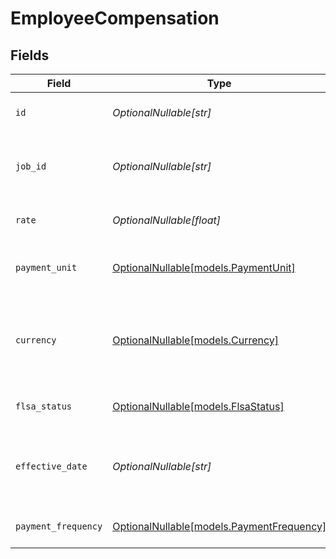 # EmployeeCompensation


## Fields

| Field                                                                                                                              | Type                                                                                                                               | Required                                                                                                                           | Description                                                                                                                        | Example                                                                                                                            |
| ---------------------------------------------------------------------------------------------------------------------------------- | ---------------------------------------------------------------------------------------------------------------------------------- | ---------------------------------------------------------------------------------------------------------------------------------- | ---------------------------------------------------------------------------------------------------------------------------------- | ---------------------------------------------------------------------------------------------------------------------------------- |
| `id`                                                                                                                               | *OptionalNullable[str]*                                                                                                            | :heavy_minus_sign:                                                                                                                 | A unique identifier for an object.                                                                                                 | 12345                                                                                                                              |
| `job_id`                                                                                                                           | *OptionalNullable[str]*                                                                                                            | :heavy_minus_sign:                                                                                                                 | The ID of the job to which the compensation belongs.                                                                               | 12345                                                                                                                              |
| `rate`                                                                                                                             | *OptionalNullable[float]*                                                                                                          | :heavy_minus_sign:                                                                                                                 | The amount paid per payment unit.                                                                                                  | 72000                                                                                                                              |
| `payment_unit`                                                                                                                     | [OptionalNullable[models.PaymentUnit]](../models/paymentunit.md)                                                                   | :heavy_minus_sign:                                                                                                                 | Unit of measurement for employee compensation.                                                                                     | year                                                                                                                               |
| `currency`                                                                                                                         | [OptionalNullable[models.Currency]](../models/currency.md)                                                                         | :heavy_minus_sign:                                                                                                                 | Indicates the associated currency for an amount of money. Values correspond to [ISO 4217](https://en.wikipedia.org/wiki/ISO_4217). | USD                                                                                                                                |
| `flsa_status`                                                                                                                      | [OptionalNullable[models.FlsaStatus]](../models/flsastatus.md)                                                                     | :heavy_minus_sign:                                                                                                                 | The FLSA status for this compensation.                                                                                             |                                                                                                                                    |
| `effective_date`                                                                                                                   | *OptionalNullable[str]*                                                                                                            | :heavy_minus_sign:                                                                                                                 | The date on which a change to an employee's compensation takes effect.                                                             | 2020-08-12                                                                                                                         |
| `payment_frequency`                                                                                                                | [OptionalNullable[models.PaymentFrequency]](../models/paymentfrequency.md)                                                         | :heavy_minus_sign:                                                                                                                 | Frequency of employee compensation.                                                                                                | monthly                                                                                                                            |